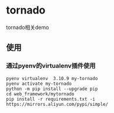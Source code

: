 # tornado

tornado相关demo

## 使用

### 通过pyenv的virtualenv插件使用

    pyenv virtualenv  3.10.9 my-tornado
    pyenv activate my-tornado
    python -m pip install --upgrade pip
    cd web_framework/mytornado
    pip install -r requirements.txt -i https://mirrors.aliyun.com/pypi/simple/
